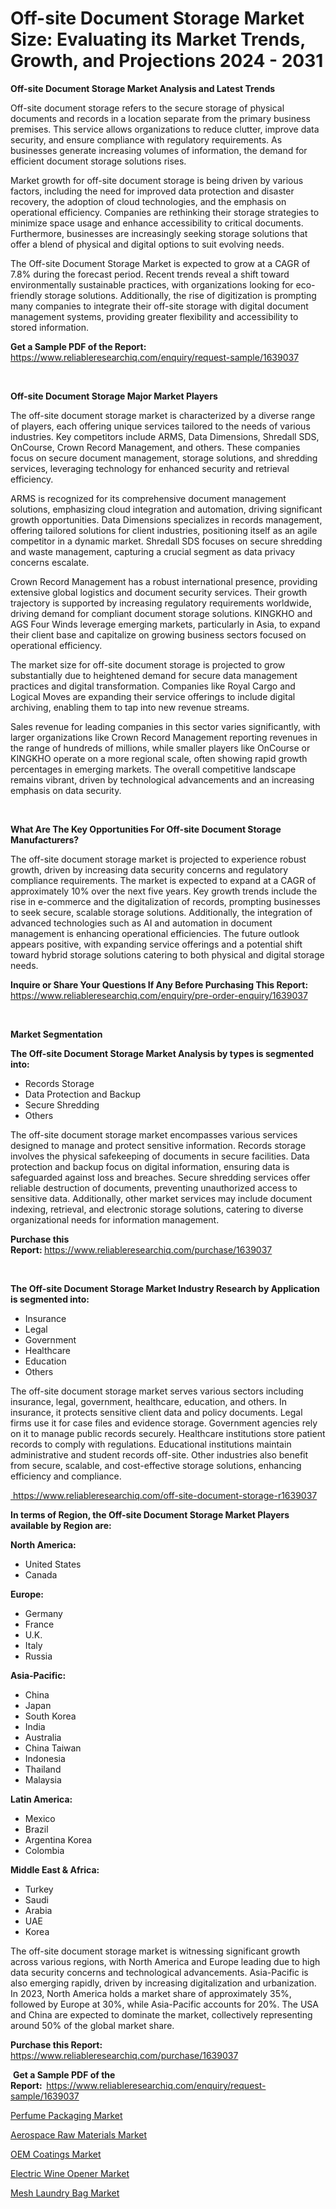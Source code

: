 <p><h1>Off-site Document Storage Market Size: Evaluating its Market Trends, Growth, and Projections 2024 - 2031</h1></p><p><strong>Off-site Document Storage Market Analysis and Latest Trends</strong></p>
<p><p>Off-site document storage refers to the secure storage of physical documents and records in a location separate from the primary business premises. This service allows organizations to reduce clutter, improve data security, and ensure compliance with regulatory requirements. As businesses generate increasing volumes of information, the demand for efficient document storage solutions rises.</p><p>Market growth for off-site document storage is being driven by various factors, including the need for improved data protection and disaster recovery, the adoption of cloud technologies, and the emphasis on operational efficiency. Companies are rethinking their storage strategies to minimize space usage and enhance accessibility to critical documents. Furthermore, businesses are increasingly seeking storage solutions that offer a blend of physical and digital options to suit evolving needs.</p><p>The Off-site Document Storage Market is expected to grow at a CAGR of 7.8% during the forecast period. Recent trends reveal a shift toward environmentally sustainable practices, with organizations looking for eco-friendly storage solutions. Additionally, the rise of digitization is prompting many companies to integrate their off-site storage with digital document management systems, providing greater flexibility and accessibility to stored information.</p></p>
<p><strong>Get a Sample PDF of the Report:&nbsp;</strong> <a href="https://www.reliableresearchiq.com/enquiry/request-sample/1639037?utm_campaign=1138&utm_medium=2&utm_source=Github&utm_content=ia&utm_term=25092024&utm_id=off-site-document-storage">https://www.reliableresearchiq.com/enquiry/request-sample/1639037</a></p>
<p>&nbsp;</p>
<p><strong>Off-site Document Storage Major Market Players</strong></p>
<p><p>The off-site document storage market is characterized by a diverse range of players, each offering unique services tailored to the needs of various industries. Key competitors include ARMS, Data Dimensions, Shredall SDS, OnCourse, Crown Record Management, and others. These companies focus on secure document management, storage solutions, and shredding services, leveraging technology for enhanced security and retrieval efficiency.</p><p>ARMS is recognized for its comprehensive document management solutions, emphasizing cloud integration and automation, driving significant growth opportunities. Data Dimensions specializes in records management, offering tailored solutions for client industries, positioning itself as an agile competitor in a dynamic market. Shredall SDS focuses on secure shredding and waste management, capturing a crucial segment as data privacy concerns escalate. </p><p>Crown Record Management has a robust international presence, providing extensive global logistics and document security services. Their growth trajectory is supported by increasing regulatory requirements worldwide, driving demand for compliant document storage solutions. KINGKHO and AGS Four Winds leverage emerging markets, particularly in Asia, to expand their client base and capitalize on growing business sectors focused on operational efficiency.</p><p>The market size for off-site document storage is projected to grow substantially due to heightened demand for secure data management practices and digital transformation. Companies like Royal Cargo and Logical Moves are expanding their service offerings to include digital archiving, enabling them to tap into new revenue streams.</p><p>Sales revenue for leading companies in this sector varies significantly, with larger organizations like Crown Record Management reporting revenues in the range of hundreds of millions, while smaller players like OnCourse or KINGKHO operate on a more regional scale, often showing rapid growth percentages in emerging markets. The overall competitive landscape remains vibrant, driven by technological advancements and an increasing emphasis on data security.</p></p>
<p>&nbsp;</p>
<p><strong>What Are The Key Opportunities For Off-site Document Storage Manufacturers?</strong></p>
<p><p>The off-site document storage market is projected to experience robust growth, driven by increasing data security concerns and regulatory compliance requirements. The market is expected to expand at a CAGR of approximately 10% over the next five years. Key growth trends include the rise in e-commerce and the digitalization of records, prompting businesses to seek secure, scalable storage solutions. Additionally, the integration of advanced technologies such as AI and automation in document management is enhancing operational efficiencies. The future outlook appears positive, with expanding service offerings and a potential shift toward hybrid storage solutions catering to both physical and digital storage needs.</p></p>
<p><strong>Inquire or Share Your Questions If Any Before Purchasing This Report:</strong> <a href="https://www.reliableresearchiq.com/enquiry/pre-order-enquiry/1639037?utm_campaign=1138&utm_medium=2&utm_source=Github&utm_content=ia&utm_term=25092024&utm_id=off-site-document-storage">https://www.reliableresearchiq.com/enquiry/pre-order-enquiry/1639037</a></p>
<p>&nbsp;</p>
<p><strong>Market Segmentation</strong></p>
<p><strong>The Off-site Document Storage Market Analysis by types is segmented into:</strong></p>
<p><ul><li>Records Storage</li><li>Data Protection and Backup</li><li>Secure Shredding</li><li>Others</li></ul></p>
<p><p>The off-site document storage market encompasses various services designed to manage and protect sensitive information. Records storage involves the physical safekeeping of documents in secure facilities. Data protection and backup focus on digital information, ensuring data is safeguarded against loss and breaches. Secure shredding services offer reliable destruction of documents, preventing unauthorized access to sensitive data. Additionally, other market services may include document indexing, retrieval, and electronic storage solutions, catering to diverse organizational needs for information management.</p></p>
<p><strong>Purchase this Report:&nbsp;</strong><a href="https://www.reliableresearchiq.com/purchase/1639037?utm_campaign=1138&utm_medium=2&utm_source=Github&utm_content=ia&utm_term=25092024&utm_id=off-site-document-storage">https://www.reliableresearchiq.com/purchase/1639037</a></p>
<p>&nbsp;</p>
<p><strong>The Off-site Document Storage Market Industry Research by Application is segmented into:</strong></p>
<p><ul><li>Insurance</li><li>Legal</li><li>Government</li><li>Healthcare</li><li>Education</li><li>Others</li></ul></p>
<p><p>The off-site document storage market serves various sectors including insurance, legal, government, healthcare, education, and others. In insurance, it protects sensitive client data and policy documents. Legal firms use it for case files and evidence storage. Government agencies rely on it to manage public records securely. Healthcare institutions store patient records to comply with regulations. Educational institutions maintain administrative and student records off-site. Other industries also benefit from secure, scalable, and cost-effective storage solutions, enhancing efficiency and compliance.</p></p>
<p><a href="https://www.reliableresearchiq.com/off-site-document-storage-r1639037?utm_campaign=1138&utm_medium=2&utm_source=Github&utm_content=ia&utm_term=25092024&utm_id=off-site-document-storage">&nbsp;https://www.reliableresearchiq.com/off-site-document-storage-r1639037</a></p>
<p><strong>In terms of Region, the Off-site Document Storage Market Players available by Region are:</strong></p>
<p>
    <p> <strong> North America: </strong>
        <ul>
            <li>United States</li>
            <li>Canada</li>
        </ul>
        </p> 
    <p> <strong> Europe: </strong>
        <ul>
            <li>Germany</li>
            <li>France</li>
            <li>U.K.</li>
            <li>Italy</li>
            <li>Russia</li>
        </ul>
        </p> 
    <p> <strong> Asia-Pacific: </strong>
        <ul>
            <li>China</li>
            <li>Japan</li>
            <li>South Korea</li>
            <li>India</li>
            <li>Australia</li>
            <li>China Taiwan</li>
            <li>Indonesia</li>
            <li>Thailand</li>
            <li>Malaysia</li>
        </ul>
        </p> 
    <p> <strong> Latin America: </strong>
        <ul>
            <li>Mexico</li>
            <li>Brazil</li>
            <li>Argentina Korea</li>
            <li>Colombia</li>
        </ul>
        </p> 
    <p> <strong> Middle East & Africa: </strong>
        <ul>
            <li>Turkey</li>
            <li>Saudi</li>
            <li>Arabia</li>
            <li>UAE</li>
            <li>Korea</li>
        </ul>
    </p>
    </p>
<p><p>The off-site document storage market is witnessing significant growth across various regions, with North America and Europe leading due to high data security concerns and technological advancements. Asia-Pacific is also emerging rapidly, driven by increasing digitalization and urbanization. In 2023, North America holds a market share of approximately 35%, followed by Europe at 30%, while Asia-Pacific accounts for 20%. The USA and China are expected to dominate the market, collectively representing around 50% of the global market share.</p></p>
<p><strong>Purchase this Report: </strong><a href="https://www.reliableresearchiq.com/purchase/1639037?utm_campaign=1138&utm_medium=2&utm_source=Github&utm_content=ia&utm_term=25092024&utm_id=off-site-document-storage">https://www.reliableresearchiq.com/purchase/1639037</a></p>
<p>&nbsp;<strong>Get a Sample PDF of the Report:&nbsp;&nbsp;</strong><a href="https://www.reliableresearchiq.com/enquiry/request-sample/1639037?utm_campaign=1138&utm_medium=2&utm_source=Github&utm_content=ia&utm_term=25092024&utm_id=off-site-document-storage">https://www.reliableresearchiq.com/enquiry/request-sample/1639037</a></p>
<p><strong></strong></p>
<p><p><a href="https://www.linkedin.com/pulse/analyzing-key-drivers-perfume-packaging-market-trends-future-j6qwf?utm_campaign=1138&utm_medium=2&utm_source=Github&utm_content=ia&utm_term=25092024&utm_id=off-site-document-storage">Perfume Packaging Market</a></p><p><a href="https://www.linkedin.com/pulse/aerospace-raw-materials-industry-insights-report-analyzing-ffn4f?utm_campaign=1138&utm_medium=2&utm_source=Github&utm_content=ia&utm_term=25092024&utm_id=off-site-document-storage">Aerospace Raw Materials Market</a></p><p><a href="https://www.linkedin.com/pulse/navigating-global-oem-coatings-market-from-trends-strategy-period-87ohf?utm_campaign=1138&utm_medium=2&utm_source=Github&utm_content=ia&utm_term=25092024&utm_id=off-site-document-storage">OEM Coatings Market</a></p><p><a href="https://issuu.com/reportprime-2/docs/electric-wine-opener-market-size-20_28c046d2f6e850?utm_campaign=1138&utm_medium=2&utm_source=Github&utm_content=ia&utm_term=25092024&utm_id=off-site-document-storage">Electric Wine Opener Market</a></p><p><a href="https://issuu.com/reportprime-2/docs/mesh-laundry-bag-market-size-2030.p_2d8e7cde6eba29?utm_campaign=1138&utm_medium=2&utm_source=Github&utm_content=ia&utm_term=25092024&utm_id=off-site-document-storage">Mesh Laundry Bag Market</a></p></p>